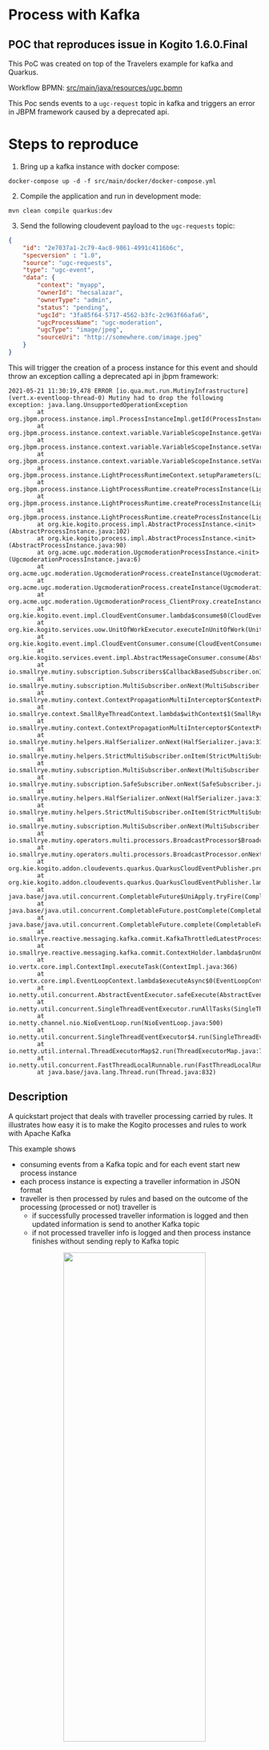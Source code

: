 # Process with Kafka

## POC that reproduces issue in Kogito 1.6.0.Final

This PoC was created on top of the Travelers example for kafka and Quarkus.

Workflow BPMN: [src/main/java/resources/ugc.bpmn](src/main/java/resources/ugc.bpmn)

This Poc sends events to a `ugc-request` topic in kafka and triggers an error in JBPM framework caused by a deprecated api.

# Steps to reproduce

1. Bring up a kafka instance with docker compose:
```shell
docker-compose up -d -f src/main/docker/docker-compose.yml
```

2. Compile the application and run in development mode:
```shell
mvn clean compile quarkus:dev
```

3. Send the following cloudevent payload to the `ugc-requests` topic:
```json
{
	"id": "2e7037a1-2c79-4ac8-9861-4991c4116b6c",
	"specversion" : "1.0",
	"source": "ugc-requests",
	"type": "ugc-event",
	"data": {
		"context": "myapp",
		"ownerId": "hecsalazar",
		"ownerType": "admin",
		"status": "pending",
		"ugcId": "3fa85f64-5717-4562-b3fc-2c963f66afa6",
		"ugcProcessName": "ugc-moderation",
		"ugcType": "image/jpeg",
		"sourceUri": "http://somewhere.com/image.jpeg"
	}
}
```

This will trigger the creation of a process instance for this event and should throw an exception calling a deprecated api in jbpm framework:
```
2021-05-21 11:30:19,478 ERROR [io.qua.mut.run.MutinyInfrastructure] (vert.x-eventloop-thread-0) Mutiny had to drop the following exception: java.lang.UnsupportedOperationException
        at org.jbpm.process.instance.impl.ProcessInstanceImpl.getId(ProcessInstanceImpl.java:60)
        at org.jbpm.process.instance.context.variable.VariableScopeInstance.getVariable(VariableScopeInstance.java:57)
        at org.jbpm.process.instance.context.variable.VariableScopeInstance.setVariable(VariableScopeInstance.java:87)
        at org.jbpm.process.instance.context.variable.VariableScopeInstance.setVariable(VariableScopeInstance.java:79)
        at org.jbpm.process.instance.LightProcessRuntimeContext.setupParameters(LightProcessRuntimeContext.java:101)
        at org.jbpm.process.instance.LightProcessRuntime.createProcessInstance(LightProcessRuntime.java:191)
        at org.jbpm.process.instance.LightProcessRuntime.createProcessInstance(LightProcessRuntime.java:182)
        at org.jbpm.process.instance.LightProcessRuntime.createProcessInstance(LightProcessRuntime.java:64)
        at org.kie.kogito.process.impl.AbstractProcessInstance.<init>(AbstractProcessInstance.java:102)
        at org.kie.kogito.process.impl.AbstractProcessInstance.<init>(AbstractProcessInstance.java:90)
        at org.acme.ugc.moderation.UgcmoderationProcessInstance.<init>(UgcmoderationProcessInstance.java:6)
        at org.acme.ugc.moderation.UgcmoderationProcess.createInstance(UgcmoderationProcess.java:30)
        at org.acme.ugc.moderation.UgcmoderationProcess.createInstance(UgcmoderationProcess.java:1)
        at org.acme.ugc.moderation.UgcmoderationProcess_ClientProxy.createInstance(UgcmoderationProcess_ClientProxy.zig:684)
        at org.kie.kogito.event.impl.CloudEventConsumer.lambda$consume$0(CloudEventConsumer.java:82)
        at org.kie.kogito.services.uow.UnitOfWorkExecutor.executeInUnitOfWork(UnitOfWorkExecutor.java:33)
        at org.kie.kogito.event.impl.CloudEventConsumer.consume(CloudEventConsumer.java:64)
        at org.kie.kogito.services.event.impl.AbstractMessageConsumer.consume(AbstractMessageConsumer.java:85)
        at io.smallrye.mutiny.subscription.Subscribers$CallbackBasedSubscriber.onItem(Subscribers.java:67)
        at io.smallrye.mutiny.subscription.MultiSubscriber.onNext(MultiSubscriber.java:61)
        at io.smallrye.mutiny.context.ContextPropagationMultiInterceptor$ContextPropagationSubscriber.lambda$onNext$1(ContextPropagationMultiInterceptor.java:89)
        at io.smallrye.context.SmallRyeThreadContext.lambda$withContext$1(SmallRyeThreadContext.java:530)
        at io.smallrye.mutiny.context.ContextPropagationMultiInterceptor$ContextPropagationSubscriber.onNext(ContextPropagationMultiInterceptor.java:89)
        at io.smallrye.mutiny.helpers.HalfSerializer.onNext(HalfSerializer.java:31)
        at io.smallrye.mutiny.helpers.StrictMultiSubscriber.onItem(StrictMultiSubscriber.java:83)
        at io.smallrye.mutiny.subscription.MultiSubscriber.onNext(MultiSubscriber.java:61)
        at io.smallrye.mutiny.subscription.SafeSubscriber.onNext(SafeSubscriber.java:98)
        at io.smallrye.mutiny.helpers.HalfSerializer.onNext(HalfSerializer.java:31)
        at io.smallrye.mutiny.helpers.StrictMultiSubscriber.onItem(StrictMultiSubscriber.java:83)
        at io.smallrye.mutiny.subscription.MultiSubscriber.onNext(MultiSubscriber.java:61)
        at io.smallrye.mutiny.operators.multi.processors.BroadcastProcessor$BroadcastSubscription.onNext(BroadcastProcessor.java:209)
        at io.smallrye.mutiny.operators.multi.processors.BroadcastProcessor.onNext(BroadcastProcessor.java:138)
        at org.kie.kogito.addon.cloudevents.quarkus.QuarkusCloudEventPublisher.produce(QuarkusCloudEventPublisher.java:90)
        at org.kie.kogito.addon.cloudevents.quarkus.QuarkusCloudEventPublisher.lambda$onEvent$1(QuarkusCloudEventPublisher.java:78)
        at java.base/java.util.concurrent.CompletableFuture$UniApply.tryFire(CompletableFuture.java:642)
        at java.base/java.util.concurrent.CompletableFuture.postComplete(CompletableFuture.java:506)
        at java.base/java.util.concurrent.CompletableFuture.complete(CompletableFuture.java:2137)
        at io.smallrye.reactive.messaging.kafka.commit.KafkaThrottledLatestProcessedCommit.lambda$handle$6(KafkaThrottledLatestProcessedCommit.java:274)
        at io.smallrye.reactive.messaging.kafka.commit.ContextHolder.lambda$runOnContext$0(ContextHolder.java:49)
        at io.vertx.core.impl.ContextImpl.executeTask(ContextImpl.java:366)
        at io.vertx.core.impl.EventLoopContext.lambda$executeAsync$0(EventLoopContext.java:38)
        at io.netty.util.concurrent.AbstractEventExecutor.safeExecute(AbstractEventExecutor.java:164)
        at io.netty.util.concurrent.SingleThreadEventExecutor.runAllTasks(SingleThreadEventExecutor.java:472)
        at io.netty.channel.nio.NioEventLoop.run(NioEventLoop.java:500)
        at io.netty.util.concurrent.SingleThreadEventExecutor$4.run(SingleThreadEventExecutor.java:989)
        at io.netty.util.internal.ThreadExecutorMap$2.run(ThreadExecutorMap.java:74)
        at io.netty.util.concurrent.FastThreadLocalRunnable.run(FastThreadLocalRunnable.java:30)
        at java.base/java.lang.Thread.run(Thread.java:832)

```
## Description

A quickstart project that deals with traveller processing carried by rules. It illustrates
how easy it is to make the Kogito processes and rules to work with Apache Kafka

This example shows

* consuming events from a Kafka topic and for each event start new process instance
* each process instance is expecting a traveller information in JSON format
* traveller is then processed by rules and based on the outcome of the processing (processed or not) traveller is
	* if successfully processed traveller information is logged and then updated information is send to another Kafka topic
	* if not processed traveller info is logged and then process instance finishes without sending reply to Kafka topic


<p align="center"><img width=75% height=50% src="docs/images/process.png"></p>

* Diagram Properties (top)
<p align="center"><img src="docs/images/diagramProperties.png"></p>

* Diagram Properties (bottom)
<p align="center"><img src="docs/images/diagramProperties2.png"></p>

* Diagram Properties (process variables)
<p align="center"><img src="docs/images/diagramProperties3.png"></p>

* Start Message
<p align="center"><img src="docs/images/startMessage.png"></p>

* Start Message (Assignments)
<p align="center"><img src="docs/images/startMessageAssignments.png"></p>

* Process Traveler Business Rule (top)
<p align="center"><img src="docs/images/processTravelerBusinessRule.png"></p>

* Process Traveler Business Rule (bottom)
<p align="center"><img src="docs/images/processTravelerBusinessRule2.png"></p>

* Process Traveler Business Rule (Assignments)
<p align="center"><img src="docs/images/processTravelerBusinessRuleAssignments.png"></p>

* Process Traveler Gateway
<p align="center"><img src="docs/images/processedTravelerGateway.png"></p>

* Process Traveler Gateway Yes Connector
<p align="center"><img src="docs/images/processedTravelerYesConnector.png"></p>

* Process Traveler Gateway No Connector
<p align="center"><img src="docs/images/processedTravelerNoConnector.png"></p>

* Log Traveler Script Task
<p align="center"><img src="docs/images/logTravelerScriptTask.png"></p>

* Skip Traveler Script Task
<p align="center"><img src="docs/images/skipTravelerScriptTask.png"></p>

* Processed Traveler End Message
<p align="center"><img src="docs/images/processedTravelerEndMessage.png"></p>

* Processed Traveler End Message (Assignments)
<p align="center"><img src="docs/images/processedTravelerEndMessageAssignments.png"></p>

* Skip Traveler End
<p align="center"><img src="docs/images/skipTraveler.png"></p>


## Infrastructure requirements

This quickstart requires an Apache Kafka to be available and by default expects it to be on default port and localhost.

* Install and Startup Kafka Server / Zookeeper

https://kafka.apache.org/quickstart

## Build and run

### Prerequisites

You will need:
  - Java 11+ installed
  - Environment variable JAVA_HOME set accordingly
  - Maven 3.6.2+ installed

When using native image compilation, you will also need:
  - GraalVM 19.3+ installed
  - Environment variable GRAALVM_HOME set accordingly
  - GraalVM native image needs as well native-image extension: https://www.graalvm.org/docs/reference-manual/native-image/
  - Note that GraalVM native image compilation typically requires other packages (glibc-devel, zlib-devel and gcc) to be installed too, please refer to GraalVM installation documentation for more details.

### Compile and Run in Local Dev Mode

```sh
mvn clean compile quarkus:dev
```

NOTE: With dev mode of Quarkus you can take advantage of hot reload for business assets like processes, rules, decision tables and java code. No need to redeploy or restart your running application.

### Package and Run in JVM mode

```sh
mvn clean package
java -jar target/quarkus-app/quarkus-run.jar
```

or on windows

```sh
mvn clean package
java -jar target\quarkus-app\quarkus-run.jar
```

### Package and Run using Local Native Image
Note that this requires GRAALVM_HOME to point to a valid GraalVM installation

```
mvn clean package -Pnative
```
  
To run the generated native executable, generated in `target/`, execute

```
./target/process-kafka-quickstart-quarkus-runner
```

### OpenAPI (Swagger) documentation
[Specification at swagger.io](https://swagger.io/docs/specification/about/)

You can take a look at the [OpenAPI definition](http://localhost:8080/openapi?format=json) - automatically generated and included in this service - to determine all available operations exposed by this service. For easy readability you can visualize the OpenAPI definition file using a UI tool like for example available [Swagger UI](https://editor.swagger.io).

In addition, various clients to interact with this service can be easily generated using this OpenAPI definition.

When running in either Quarkus Development or Native mode, we also leverage the [Quarkus OpenAPI extension](https://quarkus.io/guides/openapi-swaggerui#use-swagger-ui-for-development) that exposes [Swagger UI](http://localhost:8080/swagger-ui/) that you can use to look at available REST endpoints and send test requests.

### Use the application

To make use of this application it is as simple as putting a message on `travellers` topic with following content  (cloud event format)

* To examine ProcessedTravellers topic and verify upcoming messages will be processed

Execute in a separate terminal session

```sh
bin/kafka-console-consumer.sh --bootstrap-server localhost:9092 --topic processed-ugc-requests
```

* Send message that should be processed to Topic

```sh
bin/kafka-console-producer.sh --broker-list localhost:9092 --topic travellers
```

Content (cloud event format)

```json
{
  "specversion": "0.3",
  "id": "21627e26-31eb-43e7-8343-92a696fd96b1",
  "source": "",
  "type": "TravellersMessageDataEvent_3",
  "time": "2019-10-01T12:02:23.812262+02:00[Europe/Warsaw]",
  "data": {
	"firstName" : "Jan",
	"lastName" : "Kowalski",
	"email" : "jan.kowalski@example.com",
	"nationality" : "Polish"
	}
}
```
One liner

```json
{"specversion": "0.3","id": "21627e26-31eb-43e7-8343-92a696fd96b1","source": "","type": "travellers", "time": "2019-10-01T12:02:23.812262+02:00[Europe/Warsaw]","data": { "firstName" : "Jan", "lastName" : "Kowalski", "email" : "jan.kowalski@example.com", "nationality" : "Polish"}}
```


this will then trigger the successful processing of the traveller and put another message on `processedtravellers` topic with following content (cloud event format)

```json
{
  "specversion": "0.3",
  "id": "86f69dd6-7145-4188-aeaa-e44622eeec86",
  "source": "",
  "type": "TravellersMessageDataEvent_3",
  "time": "2019-10-03T16:22:40.373523+02:00[Europe/Warsaw]",
  "data": {
    "firstName": "Jan",
    "lastName": "Kowalski",
    "email": "jan.kowalski@example.com",
    "nationality": "Polish",
    "processed": true
  },
  "kogitoProcessinstanceId": "4fb091c2-82f7-4655-8687-245a4ab07483",
  "kogitoParentProcessinstanceId": null,
  "kogitoRootProcessinstanceId": null,
  "kogitoProcessId": "Travellers",
  "kogitoRootProcessId": null,
  "kogitoProcessinstanceState": "1",
  "kogitoReferenceId": null
}
```

there are bunch of extension attributes that starts with `kogito` to provide some context of the execution and the event producer.

To take the other path of the process put following message on `travellers` topic

* Send Message that should be skipped to Topic

```sh
bin/kafka-console-producer.sh --broker-list localhost:9092 --topic travellers
```

With the following content (Cloud Event Format)

```json
{
  "specversion": "0.3",
  "id": "31627e26-31eb-43e7-8343-92a696fd96b1",
  "source": "",
  "type": "travellers",
  "time": "2019-10-01T12:02:23.812262+02:00[Europe/Warsaw]",
  "data": {
	"firstName" : "John",
	"lastName" : "Doe",
    "email" : "john.doe@example.com",
    "nationality" : "American"
	}
}
```

One Liner

```json
{"specversion": "0.3","id": "31627e26-31eb-43e7-8343-92a696fd96b1","source": "","type": "travellers", "time": "2019-10-01T12:02:23.812262+02:00[Europe/Warsaw]","data": { "firstName" : "John", "lastName" : "Doe", "email" : "john.doe@example.com", "nationality" : "American"}}
```

this will not result in message being send to `processedtravelers` topic.

## Deploying with Kogito Operator

In the [`operator`](operator) directory you'll find the custom resources needed to deploy this example on OpenShift with the [Kogito Operator](https://docs.jboss.org/kogito/release/latest/html_single/#chap_kogito-deploying-on-openshift).
